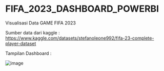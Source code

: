 # FIFA_2023_DASHBOARD_POWERBI
Visualisasi Data GAME FIFA 2023

Sumber data dari kaggle : https://www.kaggle.com/datasets/stefanoleone992/fifa-23-complete-player-dataset

Tampilan Dashboard :

![image](https://github.com/ripaldo08/FIFA_2023_DASHBOARD_POWERBI/assets/126519709/4895c607-d6f3-4905-9a15-a1a21638bacf)

